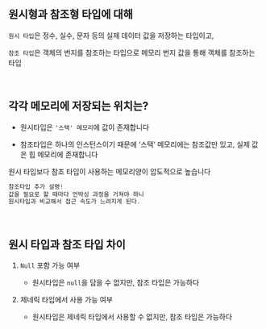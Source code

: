 ## 원시형과 참조형 타입에 대해

`원시 타입`은 정수, 실수, 문자 등의 실제 데이터 값을 저장하는 타입이고,

`참조 타입`은 객체의 번지를 참조하는 타입으로 메모리 번지 값을 통해 객체를 참조하는 타입

<br/>

## 각각 메모리에 저장되는 위치는?

- 원시타입은 `'스택' 메모리`에 값이 존재합니다

- 참조타입은 하나의 인스턴스이기 때문에 ‘스택’ 메모리에는 참조값만 있고, 실제 값은 힙 메모리에 존재합니다
    

원시 타입보다 참조 타입이 사용하는 메모리양이 압도적으로 높습니다

```java
참조타입 추가 설명!
값을 필요로 할 때마다 언박싱 과정을 거쳐야 하니 
원시타입과 비교해서 접근 속도가 느려지게 된다.
```

<br/>

## 원시 타입과 참조 타입 차이

1. `Null` 포함 가능 여부

    - 원시타입은 `null`을 담을 수 없지만, 참조 타입은 가능하다

2. 제네릭 타입에서 사용 가능 여부

    - 원시타입은 제네릭 타입에서 사용할 수 없지만, 참조 타입은 가능하다
